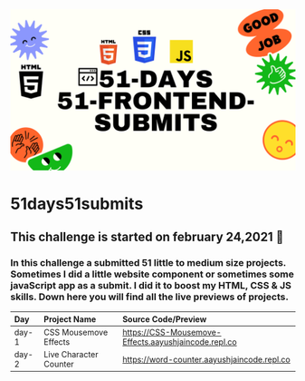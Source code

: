 <img src="./banner.png">

# 51days51submits

 ## This challenge is started on february 24,2021 📅
 ### In this challenge a submitted 51 little to medium size projects. Sometimes I did a little website component or sometimes some javaScript app as a submit. I did it to boost my HTML, CSS & JS skills. Down here you will find all the live previews of projects. 
| Day   | Project Name    | Source Code/Preview |
| :---  | :------------- | :------------------ |  
| day-1 | CSS Mousemove Effects  | https://CSS-Mousemove-Effects.aayushjaincode.repl.co|
| day-2 | Live Character Counter  | https://word-counter.aayushjaincode.repl.co |
